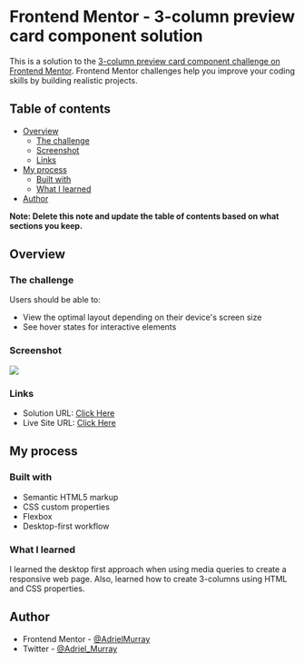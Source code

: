 # Frontend Mentor - 3-column preview card component solution

This is a solution to the [3-column preview card component challenge on Frontend Mentor](https://www.frontendmentor.io/challenges/3column-preview-card-component-pH92eAR2-). Frontend Mentor challenges help you improve your coding skills by building realistic projects. 

## Table of contents

- [Overview](#overview)
  - [The challenge](#the-challenge)
  - [Screenshot](#screenshot)
  - [Links](#links)
- [My process](#my-process)
  - [Built with](#built-with)
  - [What I learned](#what-i-learned)
- [Author](#author)


**Note: Delete this note and update the table of contents based on what sections you keep.**

## Overview

### The challenge

Users should be able to:

- View the optimal layout depending on their device's screen size
- See hover states for interactive elements

### Screenshot

![](./3-column-screenshot.png)



### Links

- Solution URL: [Click Here](https://github.com/AdrielMurray/3-column-preview-card-component-main)
- Live Site URL: [Click Here]( https://adrielmurray.github.io/3-column-preview-card-component-main/)

## My process

### Built with

- Semantic HTML5 markup
- CSS custom properties
- Flexbox
- Desktop-first workflow


### What I learned

I learned the desktop first approach when using media queries to create a responsive web page. Also, learned how to create 3-columns using HTML and CSS properties.

## Author

- Frontend Mentor - [@AdrielMurray](https://www.frontendmentor.io/profile/AdrielMurray)
- Twitter - [@Adriel_Murray](https://www.twitter.com/Adriel_Murray)


